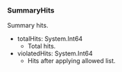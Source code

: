 ### SummaryHits
Summary hits.

- totalHits: System.Int64
  - Total hits.
- violatedHits: System.Int64
  - Hits after applying allowed list.
